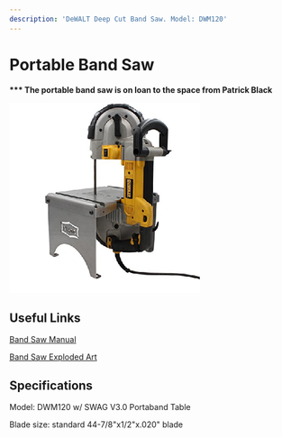 ```yaml
---
description: 'DeWALT Deep Cut Band Saw. Model: DWM120'
---
```


# Portable Band Saw

**\*\*\* The portable band saw is on loan to the space from Patrick Black**

![](<../.gitbook/assets/image (18).png>)

## Useful Links

[Band Saw Manual](https://drive.google.com/open?id=1Ihap0UOF0uOXvSC-DdnZizz5b82WNS1C)

[Band Saw Exploded Art](https://drive.google.com/open?id=1DHUuXeLhSeoxDz62xqiR8w6lZ0f506xE)

## Specifications

Model: DWM120 w/ SWAG V3.0 Portaband Table

Blade size: standard 44-7/8"x1/2"x.020" blade
